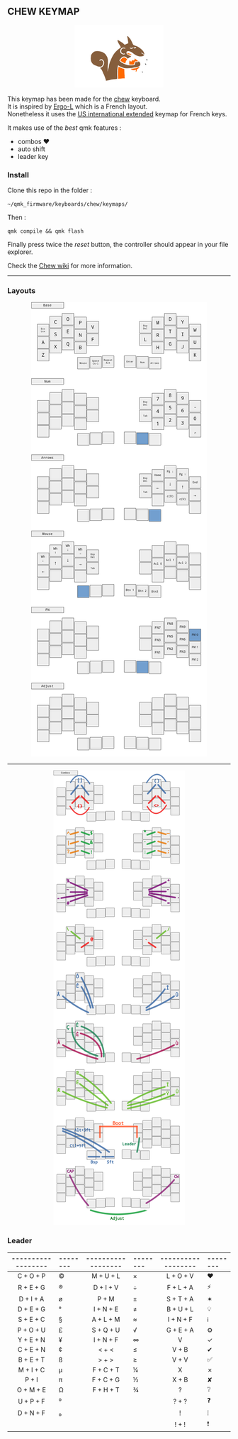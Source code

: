 ## CHEW KEYMAP


<div align="center">
    <img src="./images/squirrel.png">
</div>

This keymap has been made for the [chew](https://github.com/flinguenheld/chew) keyboard.  
It is inspired by [Ergo-L](https://ergol.org/) which is a French layout.  
Nonetheless it uses the [US international extended](https://github.com/qmk/qmk_firmware/blob/master/quantum/keymap_extras/keymap_us_extended.h) keymap for French keys.  

It makes use of the _best_ qmk features :
- combos ❤️
- auto shift
- leader key

### Install

Clone this repo in the folder :

    ~/qmk_firmware/keyboards/chew/keymaps/

Then :

    qmk compile && qmk flash

Finally press twice the *reset* button, the controller should appear in your file explorer.  

Check the [Chew wiki](https://github.com/flinguenheld/chew/wiki) for more information.

---

### Layouts

<div align="center">
    <img src="./images/layouts.png">
    <hr>
    <img src="./images/combos.png">
</div>

### Leader

| ------------------ | -------- | ------------------ | -------- | ------------------ | -------- |
| :----------------: | :------- | :----------------: | :------- | :----------------: | :------- |
|     C + O + P      | ©        |     M + U + L      | ×        |     L + O + V      | ♥        |
|     R + E + G      | ®        |     D + I + V      | ÷        |     F + L + A      | ⚡       |
|     D + I + A      | ø        |       P + M        | ±        |     S + T + A      | ✶        |
|     D + E + G      | °        |     I + N + E      | ≠        |     B + U + L      | 💡       |
|     S + E + C      | §        |     A + L + M      | ≈        |     I + N + F      | ℹ️        |
|     P + O + U      | £        |     S + Q + U      | √        |     G + E + A      | ⚙️        |
|     Y + E + N      | ¥        |     I + N + F      | ∞        |         V          | ✓        |
|     C + E + N      | ¢        |       < + <        | ≤        |       V + B        | ✔        |
|     B + E + T      | ß        |       > + >        | ≥        |       V + V        | ✅       |
|     M + I + C      | µ        |     F + C + T      | ¼        |         X          | ✗        |
|       P + I        | π        |     F + C + G      | ½        |       X + B        | ✘        |
|     O + M + E      | Ω        |     F + H + T      | ¾        |         ?          | ❔       |
|     U + P + F      | ⁰        |                    |          |       ? + ?        | ❓       |
|     D + N + F      | ₀        |                    |          |         !          | ❕       |
|                    |          |                    |          |       ! + !        | ❗       |
